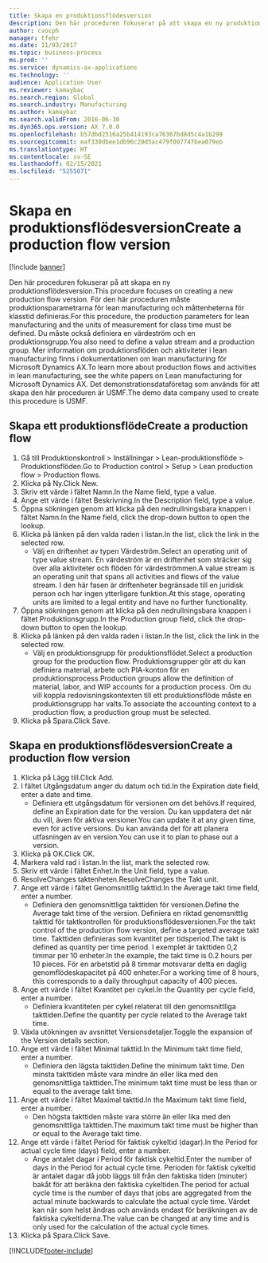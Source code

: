 ```yaml
---
title: Skapa en produktionsflödesversion
description: Den här proceduren fokuserar på att skapa en ny produktionsflödesversion.
author: cvocph
manager: tfehr
ms.date: 11/03/2017
ms.topic: business-process
ms.prod: ''
ms.service: dynamics-ax-applications
ms.technology: ''
audience: Application User
ms.reviewer: kamaybac
ms.search.region: Global
ms.search.industry: Manufacturing
ms.author: kamaybac
ms.search.validFrom: 2016-06-30
ms.dyn365.ops.version: AX 7.0.0
ms.openlocfilehash: b57dbd2516a25b414193ca76367bd8d5c4a1b298
ms.sourcegitcommit: eaf330dbee1db96c20d5ac479f007747bea079eb
ms.translationtype: HT
ms.contentlocale: sv-SE
ms.lasthandoff: 02/15/2021
ms.locfileid: "5255071"
---
```

# <a name="create-a-production-flow-version"></a><span data-ttu-id="f9a11-103">Skapa en produktionsflödesversion</span><span class="sxs-lookup"><span data-stu-id="f9a11-103">Create a production flow version</span></span>

[!include [banner](../../includes/banner.md)]

<span data-ttu-id="f9a11-104">Den här proceduren fokuserar på att skapa en ny produktionsflödesversion.</span><span class="sxs-lookup"><span data-stu-id="f9a11-104">This procedure focuses on creating a new production flow version.</span></span> <span data-ttu-id="f9a11-105">För den här proceduren måste produktionsparametrarna för lean manufacturing och måttenheterna för klasstid definieras.</span><span class="sxs-lookup"><span data-stu-id="f9a11-105">For this procedure, the production parameters for lean manufacturing and the units of measurement for class time must be defined.</span></span> <span data-ttu-id="f9a11-106">Du måste också definiera en värdeström och en produktionsgrupp.</span><span class="sxs-lookup"><span data-stu-id="f9a11-106">You also need to define a value stream and a production group.</span></span> <span data-ttu-id="f9a11-107">Mer information om produktionsflöden och aktiviteter i lean manufacturing finns i dokumentationen om lean manufacturing för Microsoft Dynamics AX.</span><span class="sxs-lookup"><span data-stu-id="f9a11-107">To learn more about production flows and activities in lean manufacturing, see the white papers on Lean manufacturing for Microsoft Dynamics AX.</span></span> <span data-ttu-id="f9a11-108">Det demonstrationsdataföretag som används för att skapa den här proceduren är USMF.</span><span class="sxs-lookup"><span data-stu-id="f9a11-108">The demo data company used to create this procedure is USMF.</span></span>


## <a name="create-a-production-flow"></a><span data-ttu-id="f9a11-109">Skapa ett produktionsflöde</span><span class="sxs-lookup"><span data-stu-id="f9a11-109">Create a production flow</span></span>
1. <span data-ttu-id="f9a11-110">Gå till Produktionskontroll > Inställningar > Lean-produktionsflöde > Produktionsflöden.</span><span class="sxs-lookup"><span data-stu-id="f9a11-110">Go to Production control > Setup > Lean production flow > Production flows.</span></span>
2. <span data-ttu-id="f9a11-111">Klicka på Ny.</span><span class="sxs-lookup"><span data-stu-id="f9a11-111">Click New.</span></span>
3. <span data-ttu-id="f9a11-112">Skriv ett värde i fältet Namn.</span><span class="sxs-lookup"><span data-stu-id="f9a11-112">In the Name field, type a value.</span></span>
4. <span data-ttu-id="f9a11-113">Ange ett värde i fältet Beskrivning.</span><span class="sxs-lookup"><span data-stu-id="f9a11-113">In the Description field, type a value.</span></span>
5. <span data-ttu-id="f9a11-114">Öppna sökningen genom att klicka på den nedrullningsbara knappen i fältet Namn.</span><span class="sxs-lookup"><span data-stu-id="f9a11-114">In the Name field, click the drop-down button to open the lookup.</span></span>
6. <span data-ttu-id="f9a11-115">Klicka på länken på den valda raden i listan.</span><span class="sxs-lookup"><span data-stu-id="f9a11-115">In the list, click the link in the selected row.</span></span>
    * <span data-ttu-id="f9a11-116">Välj en driftenhet av typen Värdeström.</span><span class="sxs-lookup"><span data-stu-id="f9a11-116">Select an operating unit of type value stream.</span></span> <span data-ttu-id="f9a11-117">En värdeström är en driftenhet som sträcker sig över alla aktiviteter och flöden för värdeströmmen.</span><span class="sxs-lookup"><span data-stu-id="f9a11-117">A value stream is an operating unit that spans all activities and flows of the value stream.</span></span> <span data-ttu-id="f9a11-118">I den här fasen är driftenheter begränsade till en juridisk person och har ingen ytterligare funktion.</span><span class="sxs-lookup"><span data-stu-id="f9a11-118">At this stage, operating units are limited to a legal entity and have no further functionality.</span></span>  
7. <span data-ttu-id="f9a11-119">Öppna sökningen genom att klicka på den nedrullningsbara knappen i fältet Produktionsgrupp.</span><span class="sxs-lookup"><span data-stu-id="f9a11-119">In the Production group field, click the drop-down button to open the lookup.</span></span>
8. <span data-ttu-id="f9a11-120">Klicka på länken på den valda raden i listan.</span><span class="sxs-lookup"><span data-stu-id="f9a11-120">In the list, click the link in the selected row.</span></span>
    * <span data-ttu-id="f9a11-121">Välj en produktionsgrupp för produktionsflödet.</span><span class="sxs-lookup"><span data-stu-id="f9a11-121">Select a production group for the production flow.</span></span> <span data-ttu-id="f9a11-122">Produktionsgrupper gör att du kan definiera material, arbete och PIA-konton för en produktionsprocess.</span><span class="sxs-lookup"><span data-stu-id="f9a11-122">Production groups allow the definition of material, labor, and WIP accounts for a production process.</span></span> <span data-ttu-id="f9a11-123">Om du vill koppla redovisningskontexten till ett produktionsflöde måste en produktionsgrupp har valts.</span><span class="sxs-lookup"><span data-stu-id="f9a11-123">To associate the accounting context to a production flow, a production group must be selected.</span></span>  
9. <span data-ttu-id="f9a11-124">Klicka på Spara.</span><span class="sxs-lookup"><span data-stu-id="f9a11-124">Click Save.</span></span>

## <a name="create-a-production-flow-version"></a><span data-ttu-id="f9a11-125">Skapa en produktionsflödesversion</span><span class="sxs-lookup"><span data-stu-id="f9a11-125">Create a production flow version</span></span>
1. <span data-ttu-id="f9a11-126">Klicka på Lägg till.</span><span class="sxs-lookup"><span data-stu-id="f9a11-126">Click Add.</span></span>
2. <span data-ttu-id="f9a11-127">I fältet Utgångsdatum anger du datum och tid.</span><span class="sxs-lookup"><span data-stu-id="f9a11-127">In the Expiration date field, enter a date and time.</span></span>
    * <span data-ttu-id="f9a11-128">Definiera ett utgångsdatum för versionen om det behövs.</span><span class="sxs-lookup"><span data-stu-id="f9a11-128">If required, define an Expiration date for the version.</span></span> <span data-ttu-id="f9a11-129">Du kan uppdatera det när du vill, även för aktiva versioner.</span><span class="sxs-lookup"><span data-stu-id="f9a11-129">You can update it at any given time, even for active versions.</span></span> <span data-ttu-id="f9a11-130">Du kan använda det för att planera utfasningen av en version.</span><span class="sxs-lookup"><span data-stu-id="f9a11-130">You can use it to plan to phase out a version.</span></span>  
3. <span data-ttu-id="f9a11-131">Klicka på OK.</span><span class="sxs-lookup"><span data-stu-id="f9a11-131">Click OK.</span></span>
4. <span data-ttu-id="f9a11-132">Markera vald rad i listan.</span><span class="sxs-lookup"><span data-stu-id="f9a11-132">In the list, mark the selected row.</span></span>
5. <span data-ttu-id="f9a11-133">Skriv ett värde i fältet Enhet.</span><span class="sxs-lookup"><span data-stu-id="f9a11-133">In the Unit field, type a value.</span></span>
6. <span data-ttu-id="f9a11-134">ResolveChanges taktenheten.</span><span class="sxs-lookup"><span data-stu-id="f9a11-134">ResolveChanges the Takt unit.</span></span>
7. <span data-ttu-id="f9a11-135">Ange ett värde i fältet Genomsnittlig takttid.</span><span class="sxs-lookup"><span data-stu-id="f9a11-135">In the Average takt time field, enter a number.</span></span>
    * <span data-ttu-id="f9a11-136">Definiera den genomsnittliga takttiden för versionen.</span><span class="sxs-lookup"><span data-stu-id="f9a11-136">Define the Average takt time of the version.</span></span> <span data-ttu-id="f9a11-137">Definiera en riktad genomsnittlig takttid för taktkontrollen för produktionsflödesversionen.</span><span class="sxs-lookup"><span data-stu-id="f9a11-137">For the takt control of the production flow version, define a targeted average takt time.</span></span> <span data-ttu-id="f9a11-138">Takttiden definieras som kvantitet per tidsperiod.</span><span class="sxs-lookup"><span data-stu-id="f9a11-138">The takt is defined as quantity per time period.</span></span> <span data-ttu-id="f9a11-139">I exemplet är takttiden 0,2 timmar per 10 enheter.</span><span class="sxs-lookup"><span data-stu-id="f9a11-139">In the example, the takt time is 0.2 hours per 10 pieces.</span></span> <span data-ttu-id="f9a11-140">För en arbetstid på 8 timmar motsvarar detta en daglig genomflödeskapacitet på 400 enheter.</span><span class="sxs-lookup"><span data-stu-id="f9a11-140">For a working time of 8 hours, this corresponds to a daily throughput capacity of 400 pieces.</span></span>  
8. <span data-ttu-id="f9a11-141">Ange ett värde i fältet Kvantitet per cykel.</span><span class="sxs-lookup"><span data-stu-id="f9a11-141">In the Quantity per cycle field, enter a number.</span></span>
    * <span data-ttu-id="f9a11-142">Definiera kvantiteten per cykel relaterat till den genomsnittliga takttiden.</span><span class="sxs-lookup"><span data-stu-id="f9a11-142">Define the quantity per cycle related to the Average takt time.</span></span>  
9. <span data-ttu-id="f9a11-143">Växla utökningen av avsnittet Versionsdetaljer.</span><span class="sxs-lookup"><span data-stu-id="f9a11-143">Toggle the expansion of the Version details section.</span></span>
10. <span data-ttu-id="f9a11-144">Ange ett värde i fältet Minimal takttid.</span><span class="sxs-lookup"><span data-stu-id="f9a11-144">In the Minimum takt time field, enter a number.</span></span>
    * <span data-ttu-id="f9a11-145">Definiera den lägsta takttiden.</span><span class="sxs-lookup"><span data-stu-id="f9a11-145">Define the minimum takt time.</span></span> <span data-ttu-id="f9a11-146">Den minsta takttiden måste vara mindre än eller lika med den genomsnittliga takttiden.</span><span class="sxs-lookup"><span data-stu-id="f9a11-146">The minimum takt time must be less than or equal to the average takt time.</span></span>  
11. <span data-ttu-id="f9a11-147">Ange ett värde i fältet Maximal takttid.</span><span class="sxs-lookup"><span data-stu-id="f9a11-147">In the Maximum takt time field, enter a number.</span></span>
    * <span data-ttu-id="f9a11-148">Den högsta takttiden måste vara större än eller lika med den genomsnittliga takttiden.</span><span class="sxs-lookup"><span data-stu-id="f9a11-148">The maximum takt time must be higher than or equal to the Average takt time.</span></span>  
12. <span data-ttu-id="f9a11-149">Ange ett värde i fältet Period för faktisk cykeltid (dagar).</span><span class="sxs-lookup"><span data-stu-id="f9a11-149">In the Period for actual cycle time (days) field, enter a number.</span></span>
    * <span data-ttu-id="f9a11-150">Ange antalet dagar i Period för faktisk cykeltid.</span><span class="sxs-lookup"><span data-stu-id="f9a11-150">Enter the number of days in the Period for actual cycle time.</span></span> <span data-ttu-id="f9a11-151">Perioden för faktisk cykeltid är antalet dagar då jobb läggs till från den faktiska tiden (minuter) bakåt för att beräkna den faktiska cykeltiden.</span><span class="sxs-lookup"><span data-stu-id="f9a11-151">The period for actual cycle time is the number of days that jobs are aggregated from the actual minute backwards to calculate the actual cycle time.</span></span> <span data-ttu-id="f9a11-152">Värdet kan när som helst ändras och används endast för beräkningen av de faktiska cykeltiderna.</span><span class="sxs-lookup"><span data-stu-id="f9a11-152">The value can be changed at any time and is only used for the calculation of the actual cycle times.</span></span>  
13. <span data-ttu-id="f9a11-153">Klicka på Spara.</span><span class="sxs-lookup"><span data-stu-id="f9a11-153">Click Save.</span></span>



[!INCLUDE[footer-include](../../../includes/footer-banner.md)]